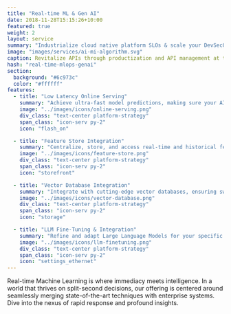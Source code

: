 ```yaml
---
title: "Real-time ML & Gen AI"
date: 2018-11-28T15:15:26+10:00
featured: true
weight: 2
layout: service
summary: "Industrialize cloud native platform SLOs & scale your DevSecOps in an SRE model."
image: "images/services/ai-mi-algorithm.svg"
caption: Revitalize APIs through productization and API management at the core
hash: "real-time-mlops-genai"
section:
  background: "#6c973c"
  color: "#ffffff"
features:
  - title: "Low Latency Online Serving"
    summary: "Achieve ultra-fast model predictions, making sure your AI-driven applications respond in the blink of an eye."
    image: "../images/icons/online-serving.png"
    div_class: "text-center platform-strategy"
    span_class: "icon-serv py-2"
    icon: "flash_on"

  - title: "Feature Store Integration"
    summary: "Centralize, store, and access real-time and historical feature data efficiently, ensuring consistency and speed in ML operations."
    image: "../images/icons/feature-store.png"
    div_class: "text-center platform-strategy"
    span_class: "icon-serv py-2"
    icon: "storefront"

  - title: "Vector Database Integration"
    summary: "Integrate with cutting-edge vector databases, ensuring swift data retrievals, similarity searches, and more for real-time ML tasks."
    image: "../images/icons/vector-database.png"
    div_class: "text-center platform-strategy"
    span_class: "icon-serv py-2"
    icon: "storage"

  - title: "LLM Fine-Tuning & Integration"
    summary: "Refine and adapt Large Language Models for your specific needs, and seamlessly integrate them into your application ecosystem."
    image: "../images/icons/llm-finetuning.png"
    div_class: "text-center platform-strategy"
    span_class: "icon-serv py-2"
    icon: "settings_ethernet"
---
```


Real-time Machine Learning is where immediacy meets intelligence. In a world that thrives on split-second decisions, our offering is centered around seamlessly merging state-of-the-art techniques with enterprise systems. Dive into the nexus of rapid response and profound insights.
